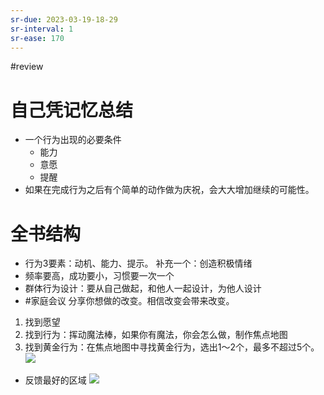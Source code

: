 ```yaml
---
sr-due: 2023-03-19-18-29
sr-interval: 1
sr-ease: 170
---
```


#review 

# 自己凭记忆总结
- 一个行为出现的必要条件
	- 能力
	- 意愿
	- 提醒
- 如果在完成行为之后有个简单的动作做为庆祝，会大大增加继续的可能性。

# 全书结构
- 行为3要素：动机、能力、提示。 补充一个：创造积极情绪
- 频率要高，成功要小，习惯要一次一个
- 群体行为设计：要从自己做起，和他人一起设计，为他人设计
- #家庭会议 分享你想做的改变。相信改变会带来改变。


1. 找到愿望
2. 找到行为：挥动魔法棒，如果你有魔法，你会怎么做，制作焦点地图
3. 找到黄金行为：在焦点地图中寻找黄金行为，选出1～2个，最多不超过5个。
![](note/files/Pasted%20image%2020230320165251.png)

- 反馈最好的区域
![](note/files/Pasted%20image%2020230320171714.png)